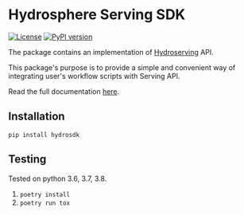  # Hydrosphere Serving SDK


[![License](https://img.shields.io/badge/License-Apache%202.0-green.svg)](https://opensource.org/licenses/Apache-2.0)
[![PyPI version](https://badge.fury.io/py/hydrosdk.svg)](https://badge.fury.io/py/hydrosdk)

The package contains an implementation of [Hydroserving](https://github.com/Hydrospheredata/hydro-serving) API.

This package's purpose is to provide a simple and convenient way
of integrating user's workflow scripts with Serving API.

Read the full documentation [here](https://hydrospheredata.github.io/hydro-serving-sdk/).

## Installation
```
pip install hydrosdk
```

## Testing
Tested on python 3.6, 3.7, 3.8.

1. `poetry install`
2. `poetry run tox`


